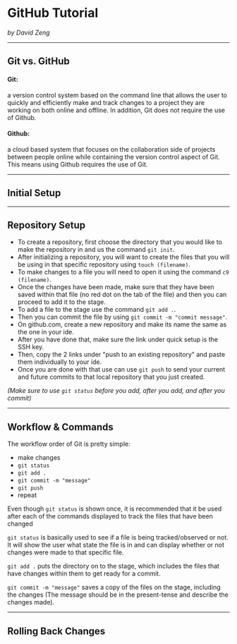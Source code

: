 # GitHub Tutorial

_by David Zeng_

---
## Git vs. GitHub
#### **Git:**
a version control system based on the command line that allows the user to quickly and efficiently make and track changes to a project they are working on both online and offline. In addition, Git does not require the use of Github.
#### **Github:**
a cloud based system that focuses on the collaboration side of projects between people online while containing the version control aspect of Git. This means using Github requires the use of Git.

---
## Initial Setup



---
## Repository Setup
* To create a repository, first choose the directory that you would like to make the repository in and us the command `git init`.
* After initializing a repository, you will want to create the files that you will be using in that specific repository using `touch (filename)`.
* To make changes to a file you will need to open it using the command `c9 (filename)`.
* Once the changes have been made, make sure that they have been saved within that file (no red dot on the tab of the file) and then you can proceed to add it to the stage.
* To add a file to the stage use the command `git add .`.
* Then you can commit the file by using `git commit -m "commit message"`.
* On github.com, create a new repository and make its name the same as the one in your ide.
* After you have done that, make sure the link under quick setup is the SSH key.
* Then, copy the 2 links under "push to an existing repository" and paste them individually to your ide.
* Once you are done with that use can use `git push` to send your current and future commits to that local repository that you just created.  

_(Make sure to use `git status` before you add, after you add, and after you commit)_

---
## Workflow & Commands
The workflow order of Git is pretty simple:
* make changes
* `git status`
* `git add .`
* `git commit -m "message"`
* `git push`
* repeat

Even though `git status` is shown once, it is recommended that it be used after each of the commands displayed to track the files that have been changed

`git status` is basically used to see if a file is being tracked/observed or not. It will show the user what state the file is in and can display whether or not changes were made to that specific file.

`git add .` puts the directory on to the stage, which includes the files that have changes within them to get ready for a commit.

`git commit -m "message"` saves a copy of the files on the stage, including the changes (The message should be in the present-tense and describe the changes made).

---
## Rolling Back Changes